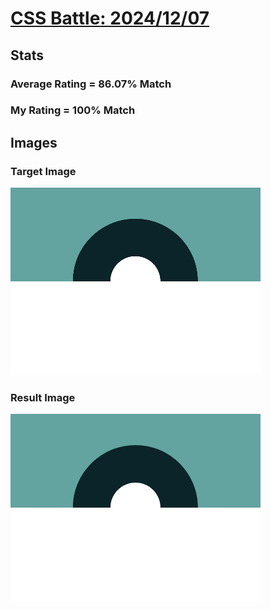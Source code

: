 # [CSS Battle: 2024/12/07](https://cssbattle.dev/play/BpMaOeghQL7vSLSxKCPp)

## Stats

### Average Rating = 86.07% Match

### My Rating = 100% Match

## Images

### Target Image

![](./images/target.png)

### Result Image

![](./images/result.png)
